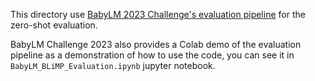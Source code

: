 This directory use [BabyLM 2023 Challenge's evaluation pipeline](https://github.com/babylm/evaluation-pipeline-2023) for the zero-shot evaluation.

BabyLM Challenge 2023 also provides a Colab demo of the evaluation pipeline as a demonstration of how to use the code, you can see it in `BabyLM_BLiMP_Evaluation.ipynb` jupyter notebook.
